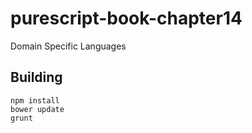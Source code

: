 # purescript-book-chapter14

Domain Specific Languages

## Building

```
npm install
bower update
grunt
```
